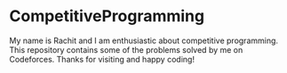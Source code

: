# CompetitiveProgramming

My name is Rachit and I am enthusiastic about competitive programming. This repository contains some of the problems solved by me on Codeforces. Thanks for visiting and happy coding!
